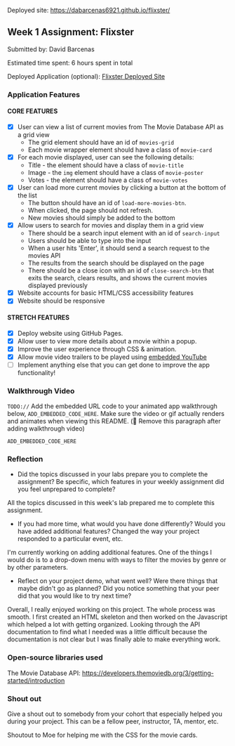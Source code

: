 Deployed site: https://dabarcenas6921.github.io/flixster/

## Week 1 Assignment: Flixster

Submitted by: David Barcenas

Estimated time spent: 6 hours spent in total

Deployed Application (optional): [Flixster Deployed Site](https://dabarcenas6921.github.io/flixster/)

### Application Features

#### CORE FEATURES

- [x] User can view a list of current movies from The Movie Database API as a grid view
  - The grid element should have an id of `movies-grid`
  - Each movie wrapper element should have a class of `movie-card`
- [x] For each movie displayed, user can see the following details:
  - Title - the element should have a class of `movie-title`
  - Image - the `img` element should have a class of `movie-poster`
  - Votes - the element should have a class of `movie-votes`
- [x] User can load more current movies by clicking a button at the bottom of the list
  - The button should have an id of `load-more-movies-btn`.
  - When clicked, the page should not refresh.
  - New movies should simply be added to the bottom
- [x] Allow users to search for movies and display them in a grid view
  - There should be a search input element with an id of `search-input`
  - Users should be able to type into the input
  - When a user hits 'Enter', it should send a search request to the movies API
  - The results from the search should be displayed on the page
  - There should be a close icon with an id of `close-search-btn` that exits the search, clears results, and shows the current movies displayed previously
- [x] Website accounts for basic HTML/CSS accessibility features
- [x] Website should be responsive

#### STRETCH FEATURES

- [x] Deploy website using GitHub Pages. 
- [x] Allow user to view more details about a movie within a popup.
- [x] Improve the user experience through CSS & animation.
- [x] Allow movie video trailers to be played using [embedded YouTube](https://support.google.com/youtube/answer/171780?hl=en)
- [ ] Implement anything else that you can get done to improve the app functionality!

### Walkthrough Video

`TODO://` Add the embedded URL code to your animated app walkthrough below, `ADD_EMBEDDED_CODE_HERE`. Make sure the video or gif actually renders and animates when viewing this README. (🚫 Remove this paragraph after adding walkthrough video)

`ADD_EMBEDDED_CODE_HERE`

### Reflection

* Did the topics discussed in your labs prepare you to complete the assignment? Be specific, which features in your weekly assignment did you feel unprepared to complete?

All the topics discussed in this week's lab prepared me to complete this assignment.

* If you had more time, what would you have done differently? Would you have added additional features? Changed the way your project responded to a particular event, etc.
  
I'm currently working on adding additional features. One of the things I would do is to a drop-down menu with ways to filter the movies by genre or by other parameters.

* Reflect on your project demo, what went well? Were there things that maybe didn't go as planned? Did you notice something that your peer did that you would like to try next time?

Overall, I really enjoyed working on this project. The whole process was smooth. I first created an HTML skeleton and then worked on the Javascript which helped a lot with getting organized. Looking through the API documentation to find what I needed was a little difficult because the documentation is not clear but I was finally able to make everything work.

### Open-source libraries used

The Movie Database API: https://developers.themoviedb.org/3/getting-started/introduction

### Shout out

Give a shout out to somebody from your cohort that especially helped you during your project. This can be a fellow peer, instructor, TA, mentor, etc.

Shoutout to Moe for helping me with the CSS for the movie cards.
